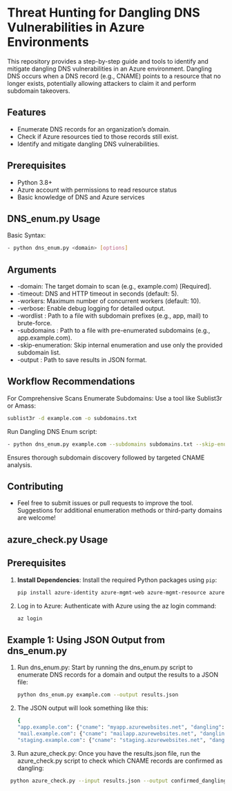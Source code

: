 # Threat Hunting for Dangling DNS Vulnerabilities in Azure Environments

This repository provides a step-by-step guide and tools to identify and mitigate dangling DNS vulnerabilities in an Azure environment. Dangling DNS occurs when a DNS record (e.g., CNAME) points to a resource that no longer exists, potentially allowing attackers to claim it and perform subdomain takeovers.

## Features
- Enumerate DNS records for an organization’s domain.
- Check if Azure resources tied to those records still exist.
- Identify and mitigate dangling DNS vulnerabilities.

## Prerequisites
- Python 3.8+
- Azure account with permissions to read resource status
- Basic knowledge of DNS and Azure services



## DNS_enum.py Usage
Basic Syntax:
```bash
- python dns_enum.py <domain> [options]
```

## Arguments
- -domain: The target domain to scan (e.g., example.com) [Required].
- -timeout: DNS and HTTP timeout in seconds (default: 5).
- -workers: Maximum number of concurrent workers (default: 10).
- -verbose: Enable debug logging for detailed output.
- -wordlist <file>: Path to a file with subdomain prefixes (e.g., app, mail) to brute-force.
- -subdomains <file>: Path to a file with pre-enumerated subdomains (e.g., app.example.com).
- -skip-enumeration: Skip internal enumeration and use only the provided subdomain list.
- -output <file>: Path to save results in JSON format.


## Workflow Recommendations
For Comprehensive Scans
Enumerate Subdomains: Use a tool like Sublist3r or Amass: 
```bash
sublist3r -d example.com -o subdomains.txt
```

Run Dangling DNS Enum script:
```bash
- python dns_enum.py example.com --subdomains subdomains.txt --skip-enumeration --output results.json
```
Ensures thorough subdomain discovery followed by targeted CNAME analysis.

## Contributing
- Feel free to submit issues or pull requests to improve the tool. Suggestions for additional enumeration methods or third-party domains are welcome!


## azure_check.py Usage
## Prerequisites

1. **Install Dependencies**:
   Install the required Python packages using `pip`:

   ```bash
   pip install azure-identity azure-mgmt-web azure-mgmt-resource azure-mgmt-subscription

2. Log in to Azure: Authenticate with Azure using the az login command:
   ```bash
   az login
## Example 1: Using JSON Output from dns_enum.py
1. Run dns_enum.py: Start by running the dns_enum.py script to enumerate DNS records for a domain and output the results to a JSON file:
   ```bash
   python dns_enum.py example.com --output results.json
2. The JSON output will look something like this:
    ```bash
   {
    "app.example.com": {"cname": "myapp.azurewebsites.net", "dangling": true},
    "mail.example.com": {"cname": "mailapp.azurewebsites.net", "dangling": false},
    "staging.example.com": {"cname": "staging.azurewebsites.net", "dangling": true}}
3. Run azure_check.py: Once you have the results.json file, run the azure_check.py script to check which CNAME records are confirmed as dangling:
```bash
 python azure_check.py --input results.json --output confirmed_dangling.txt
```


   
   
